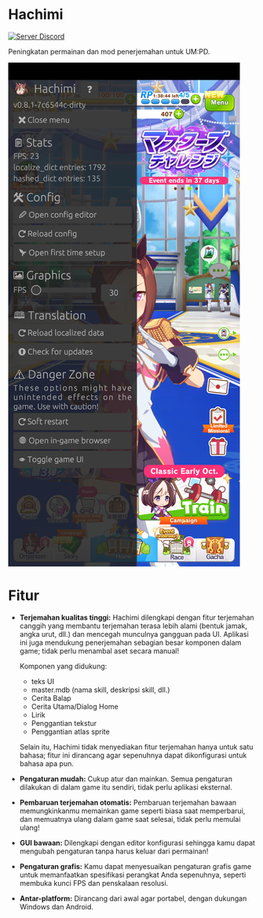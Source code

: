# Hachimi
[![Server Discord](https://dcbadge.limes.pink/api/server/https://discord.gg/BVEt5FcxEn)](https://discord.gg/BVEt5FcxEn)

Peningkatan permainan dan mod penerjemahan untuk UM:PD.

![Tangkapan Layar](/assets/screenshot.jpg)

# Fitur
- **Terjemahan kualitas tinggi:** Hachimi dilengkapi dengan fitur terjemahan canggih yang membantu terjemahan terasa lebih alami (bentuk jamak, angka urut, dll.) dan mencegah munculnya gangguan pada UI. Aplikasi ini juga mendukung penerjemahan sebagian besar komponen dalam game; tidak perlu menambal aset secara manual!

    Komponen yang didukung:
    - teks UI
    - master.mdb (nama skill, deskripsi skill, dll.)
    - Cerita Balap
    - Cerita Utama/Dialog Home
    - Lirik
    - Penggantian tekstur
    - Penggantian atlas sprite

    Selain itu, Hachimi tidak menyediakan fitur terjemahan hanya untuk satu bahasa; fitur ini dirancang agar sepenuhnya dapat dikonfigurasi untuk bahasa apa pun.

- **Pengaturan mudah:** Cukup atur dan mainkan. Semua pengaturan dilakukan di dalam game itu sendiri, tidak perlu aplikasi eksternal.
- **Pembaruan terjemahan otomatis:** Pembaruan terjemahan bawaan memungkinkanmu memainkan game seperti biasa saat memperbarui, dan memuatnya ulang dalam game saat selesai, tidak perlu memulai ulang!
- **GUI bawaan:** Dilengkapi dengan editor konfigurasi sehingga kamu dapat mengubah pengaturan tanpa harus keluar dari permainan!
- **Pengaturan grafis:** Kamu dapat menyesuaikan pengaturan grafis game untuk memanfaatkan spesifikasi perangkat Anda sepenuhnya, seperti membuka kunci FPS dan penskalaan resolusi.
- **Antar-platform:** Dirancang dari awal agar portabel, dengan dukungan Windows dan Android.